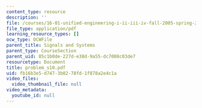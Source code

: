 ```yaml
---
content_type: resource
description: ''
file: /courses/16-01-unified-engineering-i-ii-iii-iv-fall-2005-spring-2006/fb16b3e5d7473b0278fd1f878a2e4c1a_problem_s10.pdf
file_type: application/pdf
learning_resource_types: []
ocw_type: OCWFile
parent_title: Signals and Systems
parent_type: CourseSection
parent_uid: 85c1b0de-227d-e38d-9a55-dc7008c03de7
resourcetype: Document
title: problem_s10.pdf
uid: fb16b3e5-d747-3b02-78fd-1f878a2e4c1a
video_files:
  video_thumbnail_file: null
video_metadata:
  youtube_id: null
---
```

